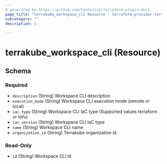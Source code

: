 ```yaml
---
# generated by https://github.com/hashicorp/terraform-plugin-docs
page_title: "terrakube_workspace_cli Resource - terraform-provider-terrakube"
subcategory: ""
description: |-
  
---
```


# terrakube_workspace_cli (Resource)





<!-- schema generated by tfplugindocs -->
## Schema

### Required

- `description` (String) Workspace CLI description
- `execution_mode` (String) Workspace CLI execution mode (remote or local)
- `iac_type` (String) Workspace CLI IaC type (Supported values terraform or tofu)
- `iac_version` (String) Workspace CLI IaC type
- `name` (String) Workspace CLI name
- `organization_id` (String) Terrakube organization id

### Read-Only

- `id` (String) Workspace CLI Id
